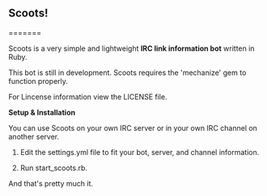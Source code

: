 ## Scoots!
=======

Scoots is a very simple and lightweight **IRC link information bot** written in Ruby.

This bot is still in development. Scoots requires the 'mechanize' gem to function properly.

For Lincense information view the LICENSE file.


**Setup & Installation**

You can use Scoots on your own IRC server or in your own IRC channel on another server.

1. Edit the settings.yml file to fit your bot, server, and channel information.

2. Run start_scoots.rb.


And that's pretty much it.
